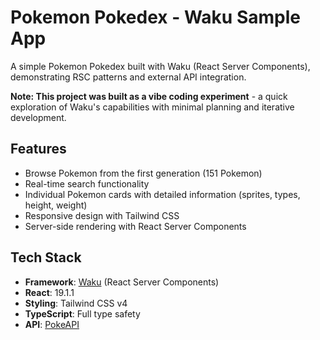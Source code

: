 # Pokemon Pokedex - Waku Sample App

A simple Pokemon Pokedex built with Waku (React Server Components), demonstrating RSC patterns and external API integration.

**Note: This project was built as a vibe coding experiment** - a quick exploration of Waku's capabilities with minimal planning and iterative development.

## Features

- Browse Pokemon from the first generation (151 Pokemon)
- Real-time search functionality
- Individual Pokemon cards with detailed information (sprites, types, height, weight)
- Responsive design with Tailwind CSS
- Server-side rendering with React Server Components

## Tech Stack

- **Framework**: [Waku](https://waku.gg/) (React Server Components)
- **React**: 19.1.1
- **Styling**: Tailwind CSS v4
- **TypeScript**: Full type safety
- **API**: [PokeAPI](https://pokeapi.co/)
